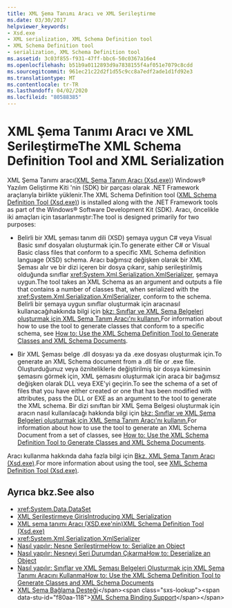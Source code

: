 ```yaml
---
title: XML Şema Tanımı Aracı ve XML Serileştirme
ms.date: 03/30/2017
helpviewer_keywords:
- Xsd.exe
- XML serialization, XML Schema Definition tool
- XML Schema Definition tool
- serialization, XML Schema Definition tool
ms.assetid: 3c03f855-f931-47ff-bbc6-50c0367a16e4
ms.openlocfilehash: b51b9a0112893d9a7838155f4af051e7079c8cdd
ms.sourcegitcommit: 961ec21c22d2f1d55c9cc8a7edf2ade1d1fd92e3
ms.translationtype: MT
ms.contentlocale: tr-TR
ms.lasthandoff: 04/02/2020
ms.locfileid: "80588385"
---
```

# <a name="the-xml-schema-definition-tool-and-xml-serialization"></a><span data-ttu-id="f80aa-102">XML Şema Tanımı Aracı ve XML Serileştirme</span><span class="sxs-lookup"><span data-stu-id="f80aa-102">The XML Schema Definition Tool and XML Serialization</span></span>

<span data-ttu-id="f80aa-103">XML Şema Tanımı aracı[(XML Şema Tanım Aracı (Xsd.exe)](../../../docs/standard/serialization/xml-schema-definition-tool-xsd-exe.md)) Windows&reg; Yazılım Geliştirme Kiti 'nin (SDK) bir parçası olarak .NET Framework araçlarıyla birlikte yüklenir.</span><span class="sxs-lookup"><span data-stu-id="f80aa-103">The XML Schema Definition tool ([XML Schema Definition Tool (Xsd.exe)](../../../docs/standard/serialization/xml-schema-definition-tool-xsd-exe.md)) is installed along with the .NET Framework tools as part of the Windows&reg; Software Development Kit (SDK).</span></span> <span data-ttu-id="f80aa-104">Aracı, öncelikle iki amaçları için tasarlanmıştır:</span><span class="sxs-lookup"><span data-stu-id="f80aa-104">The tool is designed primarily for two purposes:</span></span>  
  
- <span data-ttu-id="f80aa-105">Belirli bir XML şeması tanım dili (XSD) şemaya uygun C# veya Visual Basic sınıf dosyaları oluşturmak için.</span><span class="sxs-lookup"><span data-stu-id="f80aa-105">To generate either C# or Visual Basic class files that conform to a specific XML Schema definition language (XSD) schema.</span></span> <span data-ttu-id="f80aa-106">Aracı bağımsız değişken olarak bir XML Şeması alır ve bir dizi içeren bir dosya çıkarır, sahip serileştirilmiş olduğunda sınıflar <xref:System.Xml.Serialization.XmlSerializer>, şemaya uygun.</span><span class="sxs-lookup"><span data-stu-id="f80aa-106">The tool takes an XML Schema as an argument and outputs a file that contains a number of classes that, when serialized with the <xref:System.Xml.Serialization.XmlSerializer>, conform to the schema.</span></span> <span data-ttu-id="f80aa-107">Belirli bir şemaya uygun sınıflar oluşturmak için aracınasıl kullanacağıhakkında bilgi için [bkz: Sınıflar ve XML Şema Belgeleri oluşturmak için XML Şema Tanım Aracı'nı kullanın.](../../../docs/standard/serialization/xml-schema-def-tool-gen.md)</span><span class="sxs-lookup"><span data-stu-id="f80aa-107">For information about how to use the tool to generate classes that conform to a specific schema, see [How to: Use the XML Schema Definition Tool to Generate Classes and XML Schema Documents](../../../docs/standard/serialization/xml-schema-def-tool-gen.md).</span></span>  
  
- <span data-ttu-id="f80aa-108">Bir XML Şeması belge .dll dosyası ya da .exe dosyası oluşturmak için.</span><span class="sxs-lookup"><span data-stu-id="f80aa-108">To generate an XML Schema document from a .dll file or .exe file.</span></span> <span data-ttu-id="f80aa-109">Oluşturduğunuz veya özniteliklerle değiştirilmiş bir dosya kümesinin şemasını görmek için, XML şemasını oluşturmak için araca bir bağımsız değişken olarak DLL veya EXE'yi geçirin.</span><span class="sxs-lookup"><span data-stu-id="f80aa-109">To see the schema of a set of files that you have either created or one that has been modified with attributes, pass the DLL or EXE as an argument to the tool to generate the XML schema.</span></span> <span data-ttu-id="f80aa-110">Bir dizi sınıftan bir XML Şema Belgesi oluşturmak için aracın nasıl kullanılacağı hakkında bilgi için [bkz: Sınıflar ve XML Şema Belgeleri oluşturmak için XML Şema Tanım Aracı'nı kullanın.](../../../docs/standard/serialization/xml-schema-def-tool-gen.md)</span><span class="sxs-lookup"><span data-stu-id="f80aa-110">For information about how to use the tool to generate an XML Schema Document from a set of classes, see [How to: Use the XML Schema Definition Tool to Generate Classes and XML Schema Documents](../../../docs/standard/serialization/xml-schema-def-tool-gen.md).</span></span>  
  
<span data-ttu-id="f80aa-111">Aracı kullanma hakkında daha fazla bilgi için [Bkz. XML Şema Tanım Aracı (Xsd.exe)](../../../docs/standard/serialization/xml-schema-definition-tool-xsd-exe.md).</span><span class="sxs-lookup"><span data-stu-id="f80aa-111">For more information about using the tool, see [XML Schema Definition Tool (Xsd.exe)](../../../docs/standard/serialization/xml-schema-definition-tool-xsd-exe.md).</span></span>  
  
## <a name="see-also"></a><span data-ttu-id="f80aa-112">Ayrıca bkz.</span><span class="sxs-lookup"><span data-stu-id="f80aa-112">See also</span></span>

- <xref:System.Data.DataSet>
- [<span data-ttu-id="f80aa-113">XML Serileştirmeye Giriş</span><span class="sxs-lookup"><span data-stu-id="f80aa-113">Introducing XML Serialization</span></span>](../../../docs/standard/serialization/introducing-xml-serialization.md)
- [<span data-ttu-id="f80aa-114">XML şema tanımı Aracı (XSD.exe'nin)</span><span class="sxs-lookup"><span data-stu-id="f80aa-114">XML Schema Definition Tool (Xsd.exe)</span></span>](../../../docs/standard/serialization/xml-schema-definition-tool-xsd-exe.md)
- <xref:System.Xml.Serialization.XmlSerializer>
- [<span data-ttu-id="f80aa-115">Nasıl yapılır: Nesne Serileştirme</span><span class="sxs-lookup"><span data-stu-id="f80aa-115">How to: Serialize an Object</span></span>](../../../docs/standard/serialization/how-to-serialize-an-object.md)
- [<span data-ttu-id="f80aa-116">Nasıl yapılır: Nesneyi Seri Durumdan Çıkarma</span><span class="sxs-lookup"><span data-stu-id="f80aa-116">How to: Deserialize an Object</span></span>](../../../docs/standard/serialization/how-to-deserialize-an-object.md)
- [<span data-ttu-id="f80aa-117">Nasıl yapılır: Sınıflar ve XML Şeması Belgeleri Oluşturmak için XML Şema Tanımı Aracını Kullanma</span><span class="sxs-lookup"><span data-stu-id="f80aa-117">How to: Use the XML Schema Definition Tool to Generate Classes and XML Schema Documents</span></span>](../../../docs/standard/serialization/xml-schema-def-tool-gen.md)
- <span data-ttu-id="f80aa-118">[XML Şema Bağlama Desteği](https://docs.microsoft.com/previous-versions/dotnet/netframework-4.0/sh1e66zd(v=vs.100))</span><span class="sxs-lookup"><span data-stu-id="f80aa-118">[XML Schema Binding Support](https://docs.microsoft.com/previous-versions/dotnet/netframework-4.0/sh1e66zd(v=vs.100))</span></span>
